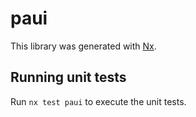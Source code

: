 # paui

This library was generated with [Nx](https://nx.dev).

## Running unit tests

Run `nx test paui` to execute the unit tests.
